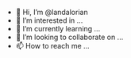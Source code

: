 - 👋 Hi, I’m @landalorian
- 👀 I’m interested in ...
- 🌱 I’m currently learning ...
- 💞️ I’m looking to collaborate on ...
- 📫 How to reach me ...

<!---
landalorian/landalorian is a ✨ special ✨ repository because its `README.md` (this file) appears on your GitHub profile.
You can click the Preview link to take a look at your changes.
--->
